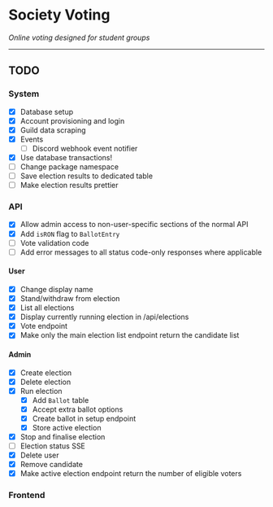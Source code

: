 # Society Voting

*Online voting designed for student groups*

---

## TODO

### System

- [x] Database setup
- [x] Account provisioning and login
- [x] Guild data scraping
- [x] Events
  - [ ] Discord webhook event notifier
- [x] Use database transactions!
- [ ] Change package namespace
- [ ] Save election results to dedicated table
- [ ] Make election results prettier

### API

- [x] Allow admin access to non-user-specific sections of the normal API
- [x] Add `isRON` flag to `BallotEntry`
- [ ] Vote validation code
- [ ] Add error messages to all status code-only responses where applicable

#### User

- [x] Change display name
- [x] Stand/withdraw from election
- [x] List all elections
- [x] Display currently running election in /api/elections
- [x] Vote endpoint
- [x] Make only the main election list endpoint return the candidate list

#### Admin

- [x] Create election
- [x] Delete election
- [x] Run election
  - [x] Add `Ballot` table 
  - [x] Accept extra ballot options
  - [x] Create ballot in setup endpoint
  - [x] Store active election
- [x] Stop and finalise election
- [ ] Election status SSE
- [x] Delete user
- [x] Remove candidate
- [x] Make active election endpoint return the number of eligible voters

### Frontend
